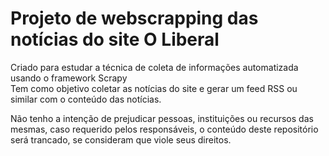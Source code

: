 # Projeto de webscrapping das notícias do site O Liberal  
Criado para estudar a técnica de coleta de informações automatizada usando o framework Scrapy  
Tem como objetivo coletar as notícias do site e gerar um feed RSS ou similar com o conteúdo das notícias.

Não tenho a intenção de prejudicar pessoas, instituições ou recursos das mesmas, caso requerido pelos responsáveis, o conteúdo deste repositório será trancado, se consideram que viole seus direitos.
